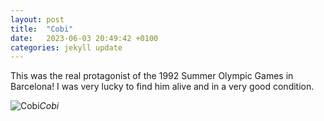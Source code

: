 ```yaml
---
layout: post
title:  "Cobi"
date:   2023-06-03 20:49:42 +0100
categories: jekyll update
---
```


This was the real protagonist of the 1992 Summer Olympic Games in Barcelona!  I was very lucky to find him alive and in a very good condition.


![Cobi](https://lh3.googleusercontent.com/pw/AJFCJaXd-VRMzmBplg6ChH39g-W2FQxUAG2WSXE6qI7tQYbdGC_rv1-uX8_vO1zzog1dex6CXc3JkPCWj-smUVUhVf5qDGNC3UVmQ03lfDJcRg0P7BbzqEo=w2400)*Cobi*&nbsp;



[jekyll-docs]: https://jekyllrb.com/docs/home
[jekyll-gh]:   https://github.com/jekyll/jekyll
[jekyll-talk]: https://talk.jekyllrb.com/


